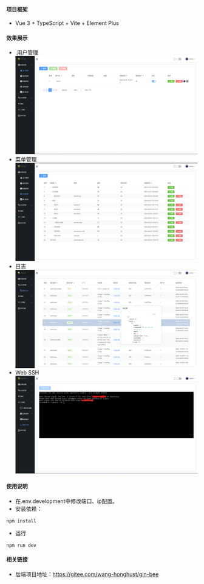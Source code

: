 #### 项目框架

- Vue 3 + TypeScript + Vite + Element Plus

#### 效果展示

- .用户管理
  ![用户管理](src/assets/us.png)
- 菜单管理
  ![menu](src/assets/menu.png)
- 日志
  ![log](src/assets/log.png)
- Web SSH
  ![ssh](src/assets/ssh.png)

#### 使用说明

- 在.env.development中修改端口、ip配置。
- 安装依赖：

```shell
npm install
```

- 运行

```shell
npm run dev
```

#### 相关链接

- 后端项目地址：https://gitee.com/wang-honghust/gin-bee